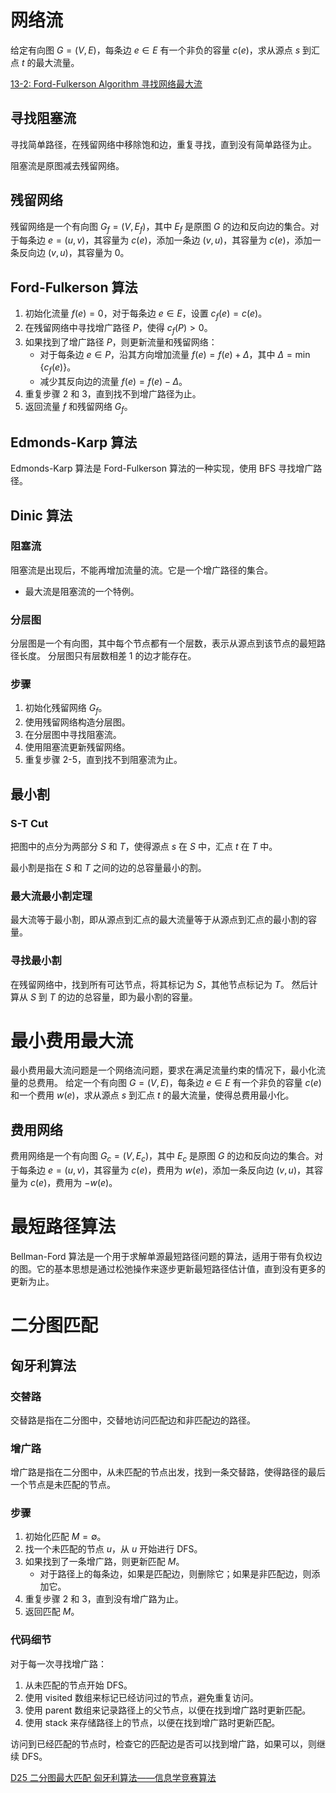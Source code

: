 # 网络流

给定有向图 $G=(V,E)$，每条边 $e\in E$ 有一个非负的容量 $c(e)$，求从源点 $s$ 到汇点 $t$ 的最大流量。

[13-2: Ford-Fulkerson Algorithm 寻找网络最大流](https://www.bilibili.com/video/BV1Pv41157xh)

## 寻找阻塞流
寻找简单路径，在残留网络中移除饱和边，重复寻找，直到没有简单路径为止。

阻塞流是原图减去残留网络。

## 残留网络

残留网络是一个有向图 $G_f=(V,E_f)$，其中 $E_f$ 是原图 $G$ 的边和反向边的集合。对于每条边 $e=(u,v)$，其容量为 $c(e)$，添加一条边 $(v,u)$，其容量为 $c(e)$，添加一条反向边 $(v,u)$，其容量为 $0$。


## Ford-Fulkerson 算法
1. 初始化流量 $f(e)=0$，对于每条边 $e\in E$，设置 $c_f(e)=c(e)$。
2. 在残留网络中寻找增广路径 $P$，使得 $c_f(P)>0$。
3. 如果找到了增广路径 $P$，则更新流量和残留网络：
   - 对于每条边 $e\in P$，沿其方向增加流量 $f(e)=f(e)+\Delta$，其中 $\Delta=\min\{c_f(e)\}$。
   - 减少其反向边的流量 $f(e)=f(e)-\Delta$。
4. 重复步骤 2 和 3，直到找不到增广路径为止。
5. 返回流量 $f$ 和残留网络 $G_f$。

## Edmonds-Karp 算法
Edmonds-Karp 算法是 Ford-Fulkerson 算法的一种实现，使用 BFS 寻找增广路径。


## Dinic 算法

### 阻塞流
阻塞流是出现后，不能再增加流量的流。它是一个增广路径的集合。
- 最大流是阻塞流的一个特例。

### 分层图
分层图是一个有向图，其中每个节点都有一个层数，表示从源点到该节点的最短路径长度。
分层图只有层数相差 1 的边才能存在。

### 步骤
1. 初始化残留网络 $G_f$。
2. 使用残留网络构造分层图。
3. 在分层图中寻找阻塞流。
4. 使用阻塞流更新残留网络。
5. 重复步骤 2-5，直到找不到阻塞流为止。

## 最小割

### S-T Cut
把图中的点分为两部分 $S$ 和 $T$，使得源点 $s$ 在 $S$ 中，汇点 $t$ 在 $T$ 中。

最小割是指在 $S$ 和 $T$ 之间的边的总容量最小的割。

### 最大流最小割定理
最大流等于最小割，即从源点到汇点的最大流量等于从源点到汇点的最小割的容量。

### 寻找最小割
在残留网络中，找到所有可达节点，将其标记为 $S$，其他节点标记为 $T$。
然后计算从 $S$ 到 $T$ 的边的总容量，即为最小割的容量。


# 最小费用最大流
最小费用最大流问题是一个网络流问题，要求在满足流量约束的情况下，最小化流量的总费用。
给定一个有向图 $G=(V,E)$，每条边 $e\in E$ 有一个非负的容量 $c(e)$ 和一个费用 $w(e)$，求从源点 $s$ 到汇点 $t$ 的最大流量，使得总费用最小化。


## 费用网络
费用网络是一个有向图 $G_c=(V,E_c)$，其中 $E_c$ 是原图 $G$ 的边和反向边的集合。对于每条边 $e=(u,v)$，其容量为 $c(e)$，费用为 $w(e)$，添加一条反向边 $(v,u)$，其容量为 $c(e)$，费用为 $-w(e)$。

# 最短路径算法

Bellman-Ford 算法是一个用于求解单源最短路径问题的算法，适用于带有负权边的图。它的基本思想是通过松弛操作来逐步更新最短路径估计值，直到没有更多的更新为止。

# 二分图匹配

## 匈牙利算法

### 交替路

交替路是指在二分图中，交替地访问匹配边和非匹配边的路径。

### 增广路

增广路是指在二分图中，从未匹配的节点出发，找到一条交替路，使得路径的最后一个节点是未匹配的节点。

### 步骤

1. 初始化匹配 $M=\emptyset$。
2. 找一个未匹配的节点 $u$，从 $u$ 开始进行 DFS。
3. 如果找到了一条增广路，则更新匹配 $M$。
   - 对于路径上的每条边，如果是匹配边，则删除它；如果是非匹配边，则添加它。
4. 重复步骤 2 和 3，直到没有增广路为止。
5. 返回匹配 $M$。

### 代码细节

对于每一次寻找增广路：

1. 从未匹配的节点开始 DFS。
2. 使用 visited 数组来标记已经访问过的节点，避免重复访问。
3. 使用 parent 数组来记录路径上的父节点，以便在找到增广路时更新匹配。
4. 使用 stack 来存储路径上的节点，以便在找到增广路时更新匹配。

访问到已经匹配的节点时，检查它的匹配边是否可以找到增广路，如果可以，则继续 DFS。

[D25 二分图最大匹配 匈牙利算法——信息学竞赛算法](https://www.bilibili.com/video/BV1GW4y1z7xk)